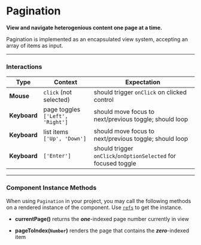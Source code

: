 # Pagination
__View and navigate heterogenious content one page at a time.__

Pagination is implemented as an encapsulated view system, accepting an array of items as input.

---

### Interactions

Type | Context | Expectation
---- | ------- | -----------
__Mouse__ | `click` (not selected) | should trigger `onClick` on clicked control
__Keyboard__ | page toggles `['Left', 'Right']` | should move focus to next/previous toggle; should loop
__Keyboard__ | list items `['Up', 'Down']` | should move focus to next/previous toggle; should loop
__Keyboard__ | `['Enter']` | should trigger `onClick`/`onOptionSelected` for focused toggle

---

### Component Instance Methods

When using `Pagination` in your project, you may call the following methods on a rendered instance of the component. Use [`refs`](https://facebook.github.io/react/docs/refs-and-the-dom.html) to get the instance.

- __currentPage()__
  returns the ___one___-indexed page number currently in view

- __pageToIndex(`Number`)__
  renders the page that contains the ___zero___-indexed item
